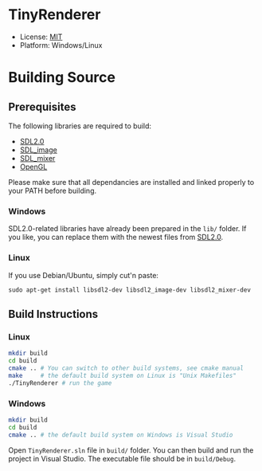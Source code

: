 # TinyRenderer

* License: [MIT](https://mit-license.org/)
* Platform: Windows/Linux

# Building Source

## Prerequisites

The following libraries are required to build:

- [SDL2.0](https://www.libsdl.org/download-2.0.php)
- [SDL_image](https://www.libsdl.org/projects/SDL_image/)
- [SDL_mixer](https://www.libsdl.org/projects/SDL_mixer/)
- [OpenGL](https://www.opengl.org/)

Please make sure that all dependancies are installed and linked properly to your PATH before building.

### Windows
SDL2.0-related libraries have already been prepared in the `lib/` folder. If you like, you can replace them with the newest files from [SDL2.0](https://www.libsdl.org/download-2.0.php).

### Linux
If you use Debian/Ubuntu, simply cut'n paste:
```
sudo apt-get install libsdl2-dev libsdl2_image-dev libsdl2_mixer-dev
```

## Build Instructions

### Linux
```bash
mkdir build
cd build
cmake .. # You can switch to other build systems, see cmake manual
make     # the default build system on Linux is "Unix Makefiles"
./TinyRenderer # run the game
```

### Windows
```bash
mkdir build
cd build
cmake .. # the default build system on Windows is Visual Studio
```
Open `TinyRenderer.sln` file in `build/` folder. You can then build and run the project in Visual Studio. The executable file should be in `build/Debug`.

